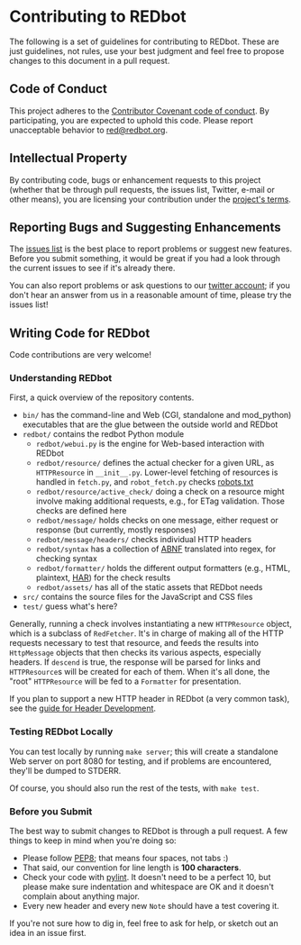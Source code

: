 
# Contributing to REDbot

The following is a set of guidelines for contributing to REDbot. These are just guidelines, not
rules, use your best judgment and feel free to propose changes to this document in a pull request.


## Code of Conduct

This project adheres to the [Contributor Covenant code of
conduct](http://contributor-covenant.org/version/1/4/). By participating, you are expected to
uphold this code. Please report unacceptable behavior to [red@redbot.org](mailto:red@redbot.org).


## Intellectual Property

By contributing code, bugs or enhancement requests to this project (whether that be through pull requests, the issues list, Twitter, e-mail or other means), you are licensing your contribution under the [project's terms](LICENSE.md).


## Reporting Bugs and Suggesting Enhancements

The [issues list](https://github.com/mnot/redbot/issues) is the best place to report
problems or suggest new features. Before you submit something, it would be great if you had a look
through the current issues to see if it's already there.

You can also report problems or ask questions to our [twitter
account](https://twitter.com/redbotorg); if you don't hear an answer from us in a reasonable amount
of time, please try the issues list!


## Writing Code for REDbot

Code contributions are very welcome!

### Understanding REDbot

First, a quick overview of the repository contents.

* `bin/` has the command-line and Web (CGI, standalone and mod_python) executables that are the glue between the outside world and REDbot
* `redbot/` contains the redbot Python module
  * `redbot/webui.py` is the engine for Web-based interaction with REDbot
  * `redbot/resource/` defines the actual checker for a given URL, as `HTTPResource` in `__init__.py`. Lower-level fetching of resources is handled in `fetch.py`, and `robot_fetch.py` checks [robots.txt](http://www.robotstxt.org)
  * `redbot/resource/active_check/` doing a check on a resource might involve making additional requests, e.g., for ETag validation. Those checks are defined here
  * `redbot/message/` holds checks on one message, either request or response (but currently, mostly responses)
  * `redbot/message/headers/` checks individual HTTP headers
  * `redbot/syntax` has a collection of [ABNF](https://tools.ietf.org/html/rfc5234) translated into regex, for checking syntax
  * `redbot/formatter/` holds the different output formatters (e.g., HTML, plaintext, [HAR](http://www.softwareishard.com/blog/har-12-spec/)) for the check results
  * `redbot/assets/` has all of the static assets that REDbot needs
* `src/` contains the source files for the JavaScript and CSS files
* `test/` guess what's here?

Generally, running a check involves instantiating a new `HTTPResource` object, which is a subclass
of `RedFetcher`. It's in charge of making all of the HTTP requests necessary to test that resource,
and feeds the results into `HttpMessage` objects that then checks its various aspects, especially
headers. If `descend` is true, the response will be parsed for links and `HTTPResource`s will be
created for each of them. When it's all done, the "root" `HTTPResource` will be fed to a
`Formatter` for presentation.

If you plan to support a new HTTP header in REDbot (a very common task), see the [guide for Header
Development](https://github.com/mnot/redbot/blob/master/redbot/message/headers/README.md).


### Testing REDbot Locally

You can test locally by running `make server`; this will create a standalone Web server on port
8080 for testing, and if problems are encountered, they'll be dumped to STDERR.

Of course, you should also run the rest of the tests, with `make test`.


### Before you Submit

The best way to submit changes to REDbot is through a pull request. A few things to keep in mind when you're doing so:

* Please follow [PEP8](https://www.python.org/dev/peps/pep-0008/); that means four spaces, not tabs :)
* That said, our convention for line length is **100 characters**.
* Check your code with [pylint](https://www.pylint.org). It doesn't need to be a perfect 10, but please make sure indentation and whitespace are OK and it doesn't complain about anything major.
* Every new header and every new `Note` should have a test covering it.

If you're not sure how to dig in, feel free to ask for help, or sketch out an idea in an issue
first.
